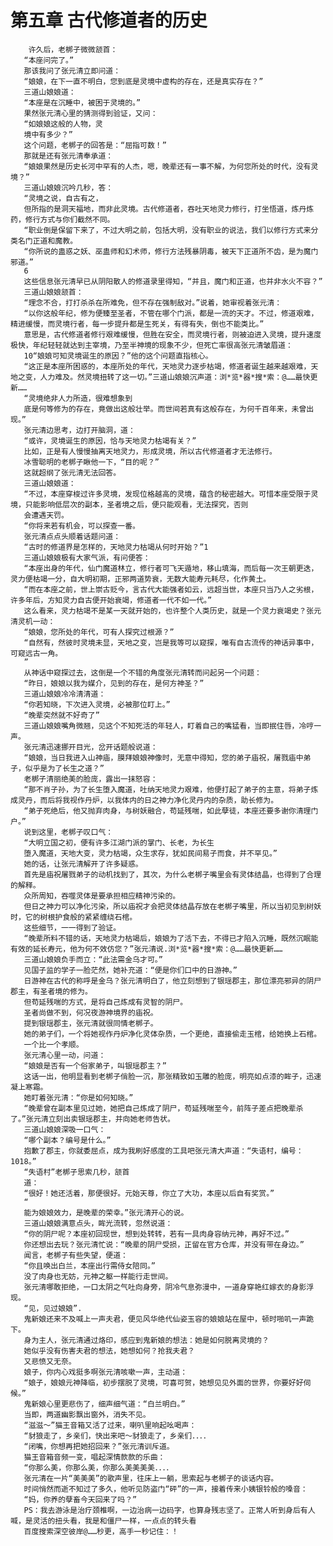 # 第五章 古代修道者的历史
        许久后，老梆子微微颔首：
       “本座问完了。”
       那该我问了张元清立即问道：
       “娘娘，在下一直不明白，您到底是灵境中虚构的存在，还是真实存在？”
       三道山娘娘道：
       “本座是在沉睡中，被困于灵境的。”
       果然张元清心里的猜测得到验证，又问：
       “如娘娘这般的人物，灵
       境中有多少？”
       这个问题，老梆子的回答是：“屈指可数！”
       那就是还有张元清奉承道：
       “娘娘果然是历史长河中罕有的人杰，嗯，晚辈还有一事不解，为何您所处的时代，没有灵境？”
       三道山娘娘沉吟几秒，答：
       “灵境之说，自古有之，
       但所指的是洞天福地，而非此灵境。古代修道者，吞吐天地灵力修行，打坐悟道，炼丹炼药，修行方式与你们截然不同。
       “职业倒是保留下来了，不过大明之前，包括大明，没有职业的说法，我们以修行方式来分类名门正道和魔教。
       “你所说的蛊惑之妖、巫蛊师和幻术师，修行方法残暴阴毒，被天下正道所不齿，是为魔门邪道。”
       6
       这些信息张元清早已从阴阳散人的修道录里得知，“并且，魔门和正道，也并非水火不容？”
       三道山娘娘颔首：
       “理念不合，打打杀杀在所难免，但不存在强制敌对。”说着，她审视着张元清：
       “以你这般年纪，修为便臻至圣者，不管在哪个门派，都是一流的天才。不过，修道艰难，精进缓慢，而灵境行者，每一步提升都是生死关，有得有失，倒也不能类比。”
       意思是，古代修道者修行艰难缓慢，但胜在安全，而灵境行者，则被迫进入灵境，提升速度极快，年纪轻轻就达到主宰境，乃至半神境的现象不少，但死亡率很高张元清皱眉道：
       10“娘娘可知灵境诞生的原因？”他的这个问题直指核心。
       “这正是本座所困惑的，本座所处的年代，天地灵力逐步枯竭，修道者诞生越来越艰难，天地之变，人力难及。然灵境扭转了这一切。”三道山娘娘沉声道：浏*览*器*搜*索：@……最快更新……
       “灵境绝非人力所造，很难想象到
       底是何等修为的存在，竟做出这般壮举。而世间若真有这般存在，为何千百年来，未曾出现。”
       张元清边思考，边打开脑洞，道：
       “或许，灵境诞生的原因，恰与天地灵力枯竭有关？”
       比如，正是有人慢慢抽离天地灵力，形成灵境，所以古代修道者才无法修行。
       冰雪聪明的老梆子瞅他一下，“目的呢？”
       这就超纲了张元清无法回答。
       三道山娘娘道：
       “不过，本座穿梭过许多灵境，发现位格越高的灵境，蕴含的秘密越大。可惜本座受限于灵境，只能影响低层次的副本，圣者境之后，便只能观看，无法探究，否则
       会遭遇天罚。
       “你将来若有机会，可以探查一番。
       张元清点点头顺着话题问道：
       “古时的修道界是怎样的，天地灵力枯竭从何时开始？”1
       三道山娘娘极有大家气派，有问便答：
       “本座出身的年代，仙门魔道林立，修行者可飞天遁地，移山填海，而后每一次王朝更迭，灵力便枯竭一分，自大明初期，正邪两道势衰，无数大能寿元耗尽，化作黄土。
       “而在本座之前，世上崇古贬今，言古代大能强者如云，远超当世，本座只当乃人之劣根，许多年后，方知灵力自古便开始衰竭，修道者一代不如一代。”
       这么看来，灵力枯竭不是某一天就开始的，也许整个人类历史，就是一个灵力衰竭史？张元清灵机一动：
       “娘娘，您所处的年代，可有人探究过根源？”
       “自然有，然彼时灵境未显，天地之变，岂是我等可以窥探，唯有自古流传的神话异事中，可窥远古一角。
       ”
       从神话中窥探过去，这倒是一个不错的角度张元清转而问起另一个问题：
       “昨日，娘娘以我为媒介，见到的存在，是何方神圣？”
       三道山娘娘冷冷清清道：
       “你若知晓，下次进入灵境，必被那位盯上。”
       “晚辈突然就不好奇了”
       三道山娘娘嘴角微翘，见这个不知死活的年轻人，盯着自己的嘴猛看，当即抿住唇，冷哼一声。
       张元清迅速挪开目光，岔开话题般说道：
       “娘娘，当日我进入山神庙，膜拜娘娘神像时，无意中得知，您的弟子庙祝，屠戮庙中弟子，似乎是为了长生之道？”
       老梆子清丽绝美的脸庞，露出一抹怒容：
       “那不肖子孙，为了长生堕入魔道，吐纳天地灵力艰难，他便打起了弟子的主意，将弟子炼成灵丹，而后将我视作丹炉，以我体内的日之神力净化灵丹内的杂质，助长修为。
       “弟子死绝后，他又抛弃肉身，与树妖融合，苟延残喘，如此孽徒，本座还要多谢你清理门户。”
       说到这里，老梆子叹口气：
       “大明立国之初，便有许多江湖门派的掌门、长老，为长生
       堕入魔道，天地大变，灵力枯竭，众生求存，犹如民间易子而食，并不罕见。”
       她的话，让张元清解开了许多疑惑。
       首先是庙祝屠戮弟子的动机找到了，其次，为什么老梆子嘴里会有灵体结晶，也得到了合理的解释。
       众所周知，吞噬灵体是要承担相应精神污染的。
       但日之神力可以净化污染，所以庙祝才会把灵体结晶存放在老梆子嘴里，所以当初见到树妖时，它的树根护食般的紧紧缠绕石棺。
       这些细节，一一得到了验证。
       “晚辈所料不错的话，天地灵力枯竭后，娘娘为了活下去，不得已才陷入沉睡，既然沉眠能有效的延长寿元，他为何不效仿您？”张元清说.浏*览*器*搜*索：@……最快更新……
       三道山娘娘负手而立：“此法需金乌才可。”
       见国子监的学子一脸茫然，她补充道：“便是你们口中的日游神。”
       日游神在古代的称呼是金乌？张元清明白了，他立刻想到了银瑶郡主，那位漂亮邪异的阴尸郡主，有圣者境的修为。
       但苟延残喘的方式，是将自己炼成有灵智的阴尸。
       圣者尚做不到，何况夜游神境界的庙祝。
       提到银瑶郡主，张元清就很同情老梆子。
       她的弟子们，一个将她视作丹炉净化灵体杂质，一个更绝，直接偷走玉棺，给她换上石棺。
       一个比一个孝顺。
       张元清心里一动，问道：
       “娘娘是否有一个俗家弟子，叫银瑶郡主？”
       这话一出，他明显看到老梆子俏脸一沉，那张精致如玉雕的脸庞，明亮如点漆的眸子，迅速凝上寒霜。
       她盯着张元清：“你是如何知晓。”
       “晚辈曾在副本里见过她，她把自己炼成了阴尸，苟延残喘至今，前阵子差点把晚辈杀了。”张元清立刻出卖银瑶郡主，并向她老师告状。
       三道山娘娘深吸一口气：
       “哪个副本？编号是什么。”
       抱歉了郡主，你就委屈点，成为我刷好感度的工具吧张元清大声道：“失语村，编号：1018。”
       “失语村”老梆子思索几秒，颔首
       道：
       “很好！她还活着，那便很好。元始天尊，你立了大功，本座以后自有奖赏。”
       “
       能为娘娘效力，是晚辈的荣幸。”张元清开心的说。
       三道山娘娘满意点头，眸光流转，忽然说道：
       “你的阴尸呢？本座初回现世，想到处转转，若有一具肉身容纳元神，再好不过。”
       你还想出去玩？张元清忙说：“晚辈的阴尸受损，正留在官方仓库，并没有带在身边。”
       闻言，老梆子有些失望，便道：
       “你且唤出白兰，本座出行需侍女陪同。”
       没了肉身也无妨，元神之躯一样能行走世间。
       张元清哪敢拒绝，一口太阴之气吐向身旁，阴冷气息弥漫中，一道身穿艳红嫁衣的身影浮现。
       “见，见过娘娘”.
       鬼新娘还来不及喊上一声夫君，便见风华绝代仙姿玉容的娘娘站在屋中，顿时啪叽一声跪下。
       身为主人，张元清通过烙印，感应到鬼新娘的想法：她是如何脱离灵境的？
       她似乎没有伤害夫君的想法，她想如何？抢我夫君？
       又悲愤又无奈。
       娘子，你内心戏挺多啊张元清咳嗽一声，主动道：
       “娘子，娘娘元神降临，初步摆脱了灵境，可喜可贺，她想见见外面的世界，你要好好伺候。”
       鬼新娘心里更悲伤了，细声细气道：“白兰明白。”
       当即，两道幽影飘出窗外，消失不见。
       “滋滋～”猫王音箱又活了过来，喇叭里响起吆喝声：
       “豺狼走了，乡亲们，快出来吧～豺狼走了，乡亲们．．．．
       “闭嘴，你想再把她招回来？”张元清训斥道。
       猫王音箱音频一变，唱起深情款款的乐曲：
       “你那么美，你那么美，你那么美美美美．．．．
       张元清在一片“美美美”的歌声里，往床上一躺，思索起与老梆子的谈话内容。
       时间悄然而逝不知过了多久，他听见防盗门“砰”的一声，接着传来小姨银铃般的嗓音：
       “妈，你养的孽畜今天回来了吗？”
       PS：我去游泳是治疗颈椎啊，一边治病一边码字，也算身残志坚了。正常人听到身后有人喊，是灵活的扭头看，我是和僵尸一样，一点点的转头看
       百度搜索深空彼岸@……秒更，高手一秒记住：！